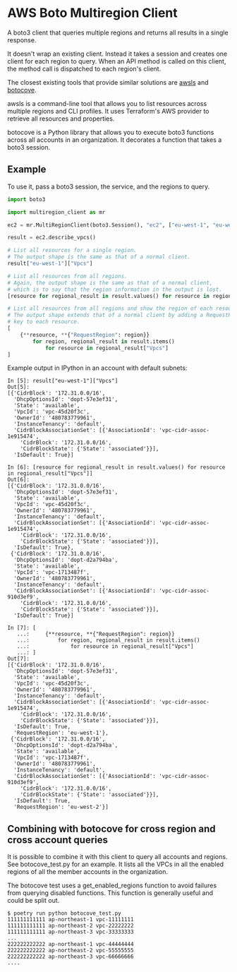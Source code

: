 # AWS Boto Multiregion Client

A boto3 client that queries multiple regions and returns all results in a single response.

It doesn't wrap an existing client. Instead it takes a session and creates one client for each region to query. When an API method is called on this client, the method call is dispatched to each region's client.

The closest existing tools that provide similar solutions are [awsls](https://github.com/jckuester/awsls) and [botocove](https://github.com/connelldave/botocove).

awsls is a command-line tool that allows you to list resources across multiple regions and CLI profiles. It uses Terraform's AWS provider to retrieve all resources and properties.

botocove is a Python library that allows you to execute boto3 functions across all accounts in an organization. It decorates a function that takes a boto3 session.

## Example

To use it, pass a boto3 session, the service, and the regions to query.

```python
import boto3

import multiregion_client as mr

ec2 = mr.MultiRegionClient(boto3.Session(), "ec2", ["eu-west-1", "eu-west-2"])

result = ec2.describe_vpcs()

# List all resources for a single region.
# The output shape is the same as that of a normal client.
result["eu-west-1"]["Vpcs"]

# List all resources from all regions.
# Again, the output shape is the same as that of a normal client,
# which is to say that the region information in the output is lost.
[resource for regional_result in result.values() for resource in regional_result["Vpcs"]]

# List all resources from all regions and show the region of each resource.
# The output shape extends that of a normal client by adding a RequestRegion
# key to each resource.
[
    {**resource, **{"RequestRegion": region}}
        for region, regional_result in result.items()
            for resource in regional_result["Vpcs"]
]
```

Example output in IPython in an account with default subnets:

```text
In [5]: result["eu-west-1"]["Vpcs"]
Out[5]: 
[{'CidrBlock': '172.31.0.0/16',
  'DhcpOptionsId': 'dopt-57e3ef31',
  'State': 'available',
  'VpcId': 'vpc-45d20f3c',
  'OwnerId': '480783779961',
  'InstanceTenancy': 'default',
  'CidrBlockAssociationSet': [{'AssociationId': 'vpc-cidr-assoc-1e915474',
    'CidrBlock': '172.31.0.0/16',
    'CidrBlockState': {'State': 'associated'}}],
  'IsDefault': True}]

In [6]: [resource for regional_result in result.values() for resource in regional_result["Vpcs"]]
Out[6]: 
[{'CidrBlock': '172.31.0.0/16',
  'DhcpOptionsId': 'dopt-57e3ef31',
  'State': 'available',
  'VpcId': 'vpc-45d20f3c',
  'OwnerId': '480783779961',
  'InstanceTenancy': 'default',
  'CidrBlockAssociationSet': [{'AssociationId': 'vpc-cidr-assoc-1e915474',
    'CidrBlock': '172.31.0.0/16',
    'CidrBlockState': {'State': 'associated'}}],
  'IsDefault': True},
 {'CidrBlock': '172.31.0.0/16',
  'DhcpOptionsId': 'dopt-d2a794ba',
  'State': 'available',
  'VpcId': 'vpc-1713487f',
  'OwnerId': '480783779961',
  'InstanceTenancy': 'default',
  'CidrBlockAssociationSet': [{'AssociationId': 'vpc-cidr-assoc-910d3ef9',
    'CidrBlock': '172.31.0.0/16',
    'CidrBlockState': {'State': 'associated'}}],
  'IsDefault': True}]

In [7]: [
   ...:     {**resource, **{"RequestRegion": region}}
   ...:         for region, regional_result in result.items()
   ...:             for resource in regional_result["Vpcs"]
   ...: ]
Out[7]: 
[{'CidrBlock': '172.31.0.0/16',
  'DhcpOptionsId': 'dopt-57e3ef31',
  'State': 'available',
  'VpcId': 'vpc-45d20f3c',
  'OwnerId': '480783779961',
  'InstanceTenancy': 'default',
  'CidrBlockAssociationSet': [{'AssociationId': 'vpc-cidr-assoc-1e915474',
    'CidrBlock': '172.31.0.0/16',
    'CidrBlockState': {'State': 'associated'}}],
  'IsDefault': True,
  'RequestRegion': 'eu-west-1'},
 {'CidrBlock': '172.31.0.0/16',
  'DhcpOptionsId': 'dopt-d2a794ba',
  'State': 'available',
  'VpcId': 'vpc-1713487f',
  'OwnerId': '480783779961',
  'InstanceTenancy': 'default',
  'CidrBlockAssociationSet': [{'AssociationId': 'vpc-cidr-assoc-910d3ef9',
    'CidrBlock': '172.31.0.0/16',
    'CidrBlockState': {'State': 'associated'}}],
  'IsDefault': True,
  'RequestRegion': 'eu-west-2'}]
```

## Combining with botocove for cross region and cross account queries

It is possible to combine it with this client to query all accounts and regions. See botocove_test.py for an example. It lists all the VPCs in all the enabled regions of all the member accounts in the organization.

The botocove test uses a get_enabled_regions function to avoid failures from querying disabled functions. This function is generally useful and could be split out.

```
$ poetry run python botocove_test.py
111111111111 ap-northeast-1 vpc-11111111
111111111111 ap-northeast-2 vpc-22222222
111111111111 ap-northeast-3 vpc-33333333
...
222222222222 ap-northeast-1 vpc-44444444
222222222222 ap-northeast-2 vpc-55555555
222222222222 ap-northeast-3 vpc-66666666
....
```

